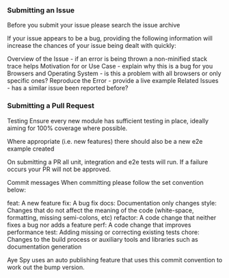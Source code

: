 ### Submitting an Issue
Before you submit your issue please search the issue archive

If your issue appears to be a bug, providing the following information will increase the chances of your issue being dealt with quickly:

Overview of the Issue - if an error is being thrown a non-minified stack trace helps
Motivation for or Use Case - explain why this is a bug for you
Browsers and Operating System - is this a problem with all browsers or only specific ones?
Reproduce the Error - provide a live example
Related Issues - has a similar issue been reported before?

### Submitting a Pull Request
Testing
Ensure every new module has sufficient testing in place, ideally aiming for 100% coverage where possible.

Where appropriate (i.e. new features) there should also be a new e2e example created

On submitting a PR all unit, integration and e2e tests will run. If a failure occurs your PR will not be approved.

Commit messages
When committing please follow the set convention below:

feat: A new feature
fix: A bug fix
docs: Documentation only changes
style: Changes that do not affect the meaning of the code (white-space, formatting, missing semi-colons, etc)
refactor: A code change that neither fixes a bug nor adds a feature
perf: A code change that improves performance
test: Adding missing or correcting existing tests
chore: Changes to the build process or auxiliary tools and libraries such as documentation generation


Aye Spy uses an auto publishing feature that uses this commit convention to work out the bump version.